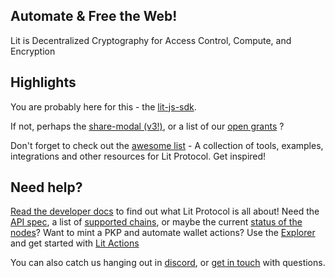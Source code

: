 ## Automate & Free the Web!

Lit is Decentralized Cryptography for Access Control, Compute, and Encryption

## Highlights

You are probably here for this - the [lit-js-sdk](https://github.com/LIT-Protocol/lit-js-sdk).   

If not, perhaps the [share-modal (v3!)](https://github.com/LIT-Protocol/lit-share-modal-v3), or a list of our [open grants](https://github.com/LIT-Protocol/LitGrants) ?  

Don't forget to check out the [awesome list](https://github.com/LIT-Protocol/awesome) - A collection of tools, examples, integrations and other resources for Lit Protocol. Get inspired!

## Need help? 

[Read the developer docs](https://developer.litprotocol.com/Introduction/whatIsLitProtocol) to find out what Lit Protocol is all about!  Need the [API spec](https://), a list of [supported chains](https://developer.litprotocol.com/Support/supportedChains), or maybe the current [status of the nodes](https://stats.uptimerobot.com/nopYgiXkLw)?   Want to mint a PKP and automate wallet actions? Use the [Explorer](https://explorer.litprotocol.com/) and get started with [Lit Actions](https://developer.litprotocol.com/coreConcepts/LitActionsAndPKPs/litActions)

You can also catch us hanging out in [discord](https://discord.com/invite/GnTtFukpHq), or [get in touch](https://airtable.com/shr2NWJbH1Y6Y3kOU) with questions.

